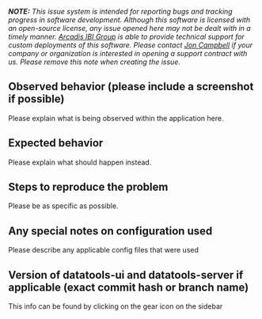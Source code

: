 _**NOTE:** This issue system is intended for reporting bugs and tracking progress in software development. Although this software is licensed with an open-source license, any issue opened here may not be dealt with in a timely manner. [Arcadis IBI Group](https://www.ibigroup.com/) is able to provide technical support for custom deployments of this software. Please contact [Jon Campbell](mailto:jon.campbell@ibigroup.com?subject=Data%20Tools%20inquiry%20via%20GitHub&body=Name:%20%0D%0AAgency/Company:%20%0D%0ABest%20date/time%20for%20a%20demo/discussion:%20%0D%0ADescription%20of%20needs:%20) if your company or organization is interested in opening a support contract with us. Please remove this note when creating the issue._

## Observed behavior (please include a screenshot if possible)

Please explain what is being observed within the application here.

## Expected behavior

Please explain what should happen instead.

## Steps to reproduce the problem

Please be as specific as possible.

## Any special notes on configuration used

Please describe any applicable config files that were used

## Version of datatools-ui and datatools-server if applicable (exact commit hash or branch name)

This info can be found by clicking on the gear icon on the sidebar
